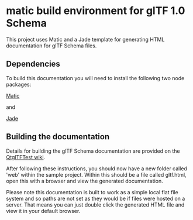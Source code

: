 # matic build environment for glTF 1.0 Schema

This project uses Matic and a Jade template for generating HTML documentation for glTF Schema files.

## Dependencies
To build this documentation you will need to install the following two node packages:

[Matic](https://github.com/mattyod/matic)

and

[Jade](https://github.com/visionmedia/jade)

## Building the documentation
Details for building the glTF Schema documentation are provided on the [QtglTFTest wiki](https://github.com/WizzerWorks/QtglTFTest/wiki).

After following these instructions, you should now have a new folder called 'web' within the sample project. Within this should be a file called gltf.html, open this with a browser and view the generated documentation.

Please note this documentation is built to work as a simple local flat file system and so paths are not set as they would be if files were hosted on a server. That means you can just double click the generated HTML file and view it in your default browser.
